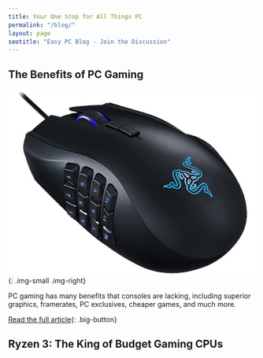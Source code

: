 ```yaml
---
title: Your One Stop for All Things PC 
permalink: "/blog/"
layout: page
seotitle: "Easy PC Blog - Join the Discussion"
---
```


## The Benefits of PC Gaming 
![Gaming Mouse](/img/blog/gaming-mouse.jpg){: .img-small .img-right}

PC gaming has many benefits that consoles are lacking, including superior graphics, framerates, PC exclusives, cheaper games, and much more. 

[Read the full article](/blog/pc-gaming-benefits/){: .big-button} 

## Ryzen 3: The King of Budget Gaming CPUs 